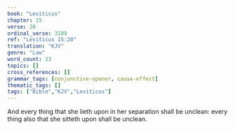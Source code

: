 ```yaml
---
book: "Leviticus"
chapter: 15
verse: 20
ordinal_verse: 3189
ref: "Leviticus 15:20"
translation: "KJV"
genre: "Law"
word_count: 23
topics: []
cross_references: []
grammar_tags: [conjunctive-opener, cause-effect]
thematic_tags: []
tags: ["Bible","KJV","Leviticus"]
---
```

And every thing that she lieth upon in her separation shall be unclean: every thing also that she sitteth upon shall be unclean.
